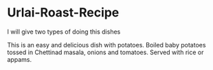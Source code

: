 # Urlai-Roast-Recipe
I will give two types of doing this dishes 

This is an easy and delicious dish with potatoes. Boiled baby potatoes tossed in Chettinad masala, onions and tomatoes. Served with rice or appams.
